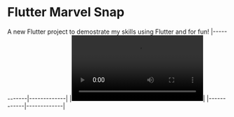 # Flutter Marvel Snap
A new Flutter project to demostrate my skills using Flutter and for fun!
|------------|-------------|
|![Pizza Slices](videos/battle_snap.mp4)|
|------------|-------------|